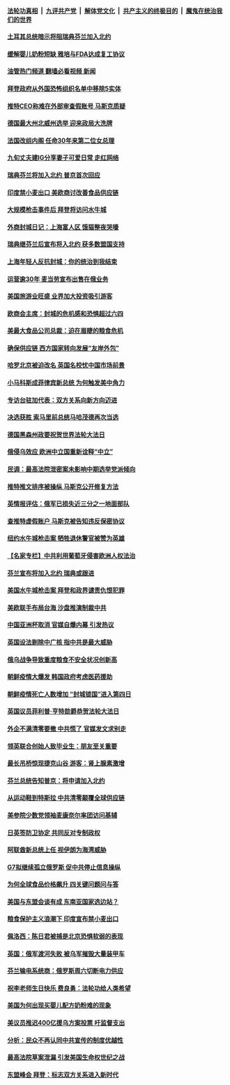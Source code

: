 ####  [法轮功真相](../../../../basic/blob/master/README.md?t=05171201) &nbsp;|&nbsp; [九评共产党](../../../../9ping.md/blob/master/README.md?t=05171201) &nbsp;|&nbsp; [解体党文化](../../../../jtdwh.md/blob/master/README.md?t=05171201)  &nbsp;|&nbsp; [共产主义的终极目的](../../../../gczydzjmd.md/blob/master/README.md?t=05171201) &nbsp;|&nbsp; [魔鬼在统治我们的世界](../../../../mgztzwmdsj.md/blob/master/README.md?t=05171201) 

#### [土耳其总统暗示将阻瑞典芬兰加入北约](../pages/nsc418/n13738689.md?t=05171201) 

#### [缓解婴儿奶粉短缺 雅培与FDA达成复工协议](../pages/nsc418/n13738755.md?t=05171201) 

#### [油管热门频道 翻墙必看视频 新闻](http://45.76.130.85:81/youtube.html?05171201)

#### [拜登政府从外国恐怖组织名单中移除5实体](../pages/nsc418/n13738747.md?t=05171201) 

#### [推特CEO称难在外部审查假账号 马斯克质疑](../pages/nsc418/n13738637.md?t=05171201) 

#### [德国最大州北威州选举 迎来政局大洗牌](../pages/nsc418/n13738703.md?t=05171201) 

#### [法国改组内阁 任命30年来第二位女总理](../pages/nsc418/n13738642.md?t=05171201) 

#### [九旬丈夫建IG分享妻子可爱日常 走红网络](../pages/nsc418/n13738357.md?t=05171201) 

#### [瑞典芬兰将加入北约 普京首次回应](../pages/nsc418/n13738654.md?t=05171201) 

#### [印度禁小麦出口 美欧商讨改善食品供应链](../pages/nsc418/n13738580.md?t=05171201) 

#### [大规模枪击事件后 拜登将访问水牛城](../pages/nsc418/n13738582.md?t=05171201) 

#### [外商封城日记：上海富人区 饿猫整夜哭嚎](../pages/nsc418/n13738603.md?t=05171201) 

#### [瑞典继芬兰后宣布将入北约 获多数盟国支持](../pages/nsc418/n13738602.md?t=05171201) 

#### [上海年轻人反抗封城：你的统治到我结束](../pages/nsc418/n13738588.md?t=05171201) 

#### [运营逾30年 麦当劳宣布出售在俄业务](../pages/nsc418/n13738565.md?t=05171201) 

#### [美国旅游业旺盛 业界加大投资吸引游客](../pages/nsc418/n13738532.md?t=05171201) 

#### [欧商会主席：封城的危机感和恐惧超过六四](../pages/nsc418/n13738395.md?t=05171201) 

#### [美最大食品公司总裁：迫在眉睫的粮食危机](../pages/nsc418/n13738406.md?t=05171201) 

#### [确保供应链 西方国家转向发展“友岸外包”](../pages/nsc418/n13738350.md?t=05171201) 

#### [哈罗北京被迫改名 英国名校忧中国市场前景](../pages/nsc418/n13738155.md?t=05171201) 

#### [小马科斯成菲律宾新总统 为何触发美中角力](../pages/nsc418/n13737955.md?t=05171201) 

#### [专访台驻加代表：双方关系向新方向迈进](../pages/nsc418/n13737992.md?t=05171201) 

#### [决选获胜 索马里前总统马哈茂德再次当选](../pages/nsc418/n13737973.md?t=05171201) 

#### [德国黑森州政要祝贺世界法轮大法日](../pages/nsc418/n13737723.md?t=05171201) 

#### [俄侵乌效应 欧洲中立国重新诠释“中立”](../pages/nsc418/n13737941.md?t=05171201) 

#### [民调：最高法院泄密案未影响中期选举党派倾向](../pages/nsc418/n13737827.md?t=05171201) 

#### [推特推文排序被操纵 马斯克公开修复方法](../pages/nsc418/n13737800.md?t=05171201) 

#### [英情报评估：俄军已损失近三分之一地面部队](../pages/nsc418/n13737812.md?t=05171201) 

#### [查推特虚假账户 马斯克被告知违反保密协议](../pages/nsc418/n13737804.md?t=05171201) 

#### [纽约水牛城枪击案 牺牲退休警官被赞为英雄](../pages/nsc418/n13736229.md?t=05171201) 

#### [【名家专栏】中共利用葡萄牙侵害欧洲人权法治](../pages/nsc418/n13737731.md?t=05171201) 

#### [芬兰宣布将加入北约 瑞典或跟进](../pages/nsc418/n13737706.md?t=05171201) 

#### [美国水牛城枪击案 拜登和政界谴责仇恨犯罪](../pages/nsc418/n13737727.md?t=05171201) 

#### [美欧联手布局台海 沙盘推演制裁中共](../pages/nsc418/n13731643.md?t=05171201) 

#### [中国亚洲杯取消 官媒自爆内幕 引发热议](../pages/nsc418/n13737653.md?t=05171201) 

#### [英国设法剔除中广核 指中共是最大威胁](../pages/nsc418/n13737324.md?t=05171201) 

#### [俄乌战争导致重度粮食不安全状况创新高](../pages/nsc418/n13737297.md?t=05171201) 

#### [朝鲜疫情大爆发 韩国政府考虑医药援助](../pages/nsc418/n13737201.md?t=05171201) 

#### [朝鲜疫情死亡人数增加 “封城锁国”进入第四日](../pages/nsc418/n13737111.md?t=05171201) 

#### [英国议员菲利普‧亨特勋爵恭贺法轮大法日](../pages/nsc418/n13736187.md?t=05171201) 

#### [外企不满清零要撤 中共慌了 官媒发文求别走](../pages/nsc418/n13737067.md?t=05171201) 

#### [领英联合创始人致毕业生：朋友至关重要](../pages/nsc418/n13736872.md?t=05171201) 

#### [最长吊桥惊现捷克山谷 游客：肾上腺素激增](../pages/nsc418/n13737042.md?t=05171201) 

#### [芬兰总统告知普京：将申请加入北约](../pages/nsc418/n13737033.md?t=05171201) 

#### [从运动鞋到特斯拉 中共清零颠覆全球供应链](../pages/nsc418/n13736996.md?t=05171201) 

#### [美参院少数党领袖麦康奈尔率团访问基辅](../pages/nsc418/n13736977.md?t=05171201) 

#### [日英签防卫协定 共同反对专制政权](../pages/nsc418/n13736913.md?t=05171201) 

#### [阿联酋新总统上任 视伊朗为海湾威胁](../pages/nsc418/n13736863.md?t=05171201) 

#### [G7拟继续孤立俄罗斯 促中共停止信息操纵](../pages/nsc418/n13736875.md?t=05171201) 

#### [为何全球食品价格飙升 四关键问题问与答](../pages/nsc418/n13735978.md?t=05171201) 

#### [美国与东盟会谈有成 东南亚国家选边站？](../pages/nsc418/n13736496.md?t=05171201) 

#### [粮食保护主义浪潮下 印度宣布禁小麦出口](../pages/nsc418/n13736544.md?t=05171201) 

#### [佩洛西：陈日君被捕是北京恐惧软弱的表现](../pages/nsc418/n13736431.md?t=05171201) 

#### [英国：俄军渡河失败 被乌军摧毁大量装甲车](../pages/nsc418/n13735942.md?t=05171201) 

#### [芬兰输电系统商：俄罗斯周六切断电力供应](../pages/nsc418/n13736351.md?t=05171201) 

#### [祝李老师生日快乐 费良勇：法轮功给人类希望](../pages/nsc418/n13736226.md?t=05171201) 

#### [美国为何出现买婴儿配方奶粉难的现象](../pages/nsc418/n13735967.md?t=05171201) 

#### [美议员推迟400亿援乌方案投票 吁监督支出](../pages/nsc418/n13736205.md?t=05171201) 

#### [分析：民众不再认同中共宣传的制度优越性](../pages/nsc418/n13736061.md?t=05171201) 

#### [最高法院草案泄漏 引发美国生命权世纪之战](../pages/nsc418/n13733287.md?t=05171201) 

#### [东盟峰会 拜登：标志双方关系进入新时代](../pages/nsc418/n13735984.md?t=05171201) 

<img src='http://gfw-breaker.win/goodnews/indexes/nsc418.md' width='0px' height='0px'/>
